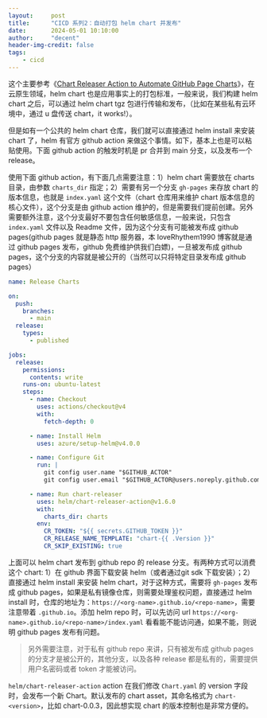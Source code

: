 ```yaml
---
layout:     post
title:      "CICD 系列2：自动打包 helm chart 并发布"
date:       2024-05-01 10:10:00
author:     "decent"
header-img-credit: false
tags:
    - cicd
---
```


这个主要参考《[Chart Releaser Action to Automate GitHub Page Charts](https://helm.sh/docs/howto/chart_releaser_action/)》，在云原生领域，helm chart 也是应用事实上的打包标准，一般来说，我们构建 helm chart 之后，可以通过 helm chart tgz 包进行传输和发布，（比如在某些私有云环境中，通过 u 盘传送 chart，it works!）。

但是如有一个公共的 helm chart 仓库，我们就可以直接通过 helm install 来安装 chart 了，helm 有官方 github action 来做这个事情。如下，基本上也是可以粘贴使用。下面 github action 的触发时机是 pr 合并到 main 分支，以及发布一个 release。

使用下面 github action，有下面几点需要注意：1）helm chart 需要放在 charts 目录，由参数 `charts_dir` 指定；2）需要有另一个分支 `gh-pages` 来存放 chart 的版本信息，也就是 `index.yaml` 这个文件（chart 仓库用来维护 chart 版本信息的核心文件），这个分支是由 github action 维护的，但是需要我们提前创建。另外需要额外注意，这个分支最好不要包含任何敏感信息，一般来说，只包含 `index.yaml` 文件以及 Readme 文件，因为这个分支有可能被发布成 github pages(github pages 就是静态 http 服务器，本 loveRhythem1990 博客就是通过 github pages 发布，github 免费维护供我们白嫖)，一旦被发布成 github pages，这个分支的内容就是被公开的（当然可以只将特定目录发布成 github pages）

```yaml
name: Release Charts

on:
  push:
    branches:
      - main
  release:
    types:
      - published

jobs:
  release:
    permissions:
      contents: write
    runs-on: ubuntu-latest
    steps:
      - name: Checkout
        uses: actions/checkout@v4
        with:
          fetch-depth: 0

      - name: Install Helm
        uses: azure/setup-helm@v4.0.0

      - name: Configure Git
        run: |
          git config user.name "$GITHUB_ACTOR"
          git config user.email "$GITHUB_ACTOR@users.noreply.github.com"

      - name: Run chart-releaser
        uses: helm/chart-releaser-action@v1.6.0
        with:
          charts_dir: charts
        env:
          CR_TOKEN: "${{ secrets.GITHUB_TOKEN }}"
          CR_RELEASE_NAME_TEMPLATE: "chart-{{ .Version }}"
          CR_SKIP_EXISTING: true
```

上面可以 helm chart 发布到 github repo 的 release 分支。有两种方式可以消费这个 chart: 1）在 github 界面下载安装 helm（或者通过git sdk 下载安装）；2）直接通过 helm install 来安装 helm chart，对于这种方式，需要将 `gh-pages` 发布成 github pages，如果是私有镜像仓库，则需要处理鉴权问题，直接通过 helm install 时，仓库的地址为：`https://<org-name>.github.io/<repo-name>`，需要注意带着 `.github.io`。添加 helm repo 时，可以先访问 url `https://<org-name>.github.io/<repo-name>/index.yaml` 看看能不能访问通，如果不能，则说明 github pages 发布有问题。



> 另外需要注意，对于私有 github repo 来讲，只有被发布成 github pages 的分支才是被公开的，其他分支，以及各种 release 都是私有的，需要提供用户名密码或者 token 才能被访问。

`helm/chart-releaser-action` action 在我们修改 `Chart.yaml` 的 version 字段时，会发布一个新 Chart。默认发布的 chart asset，其命名格式为 `chart-<version>`，比如 chart-0.0.3，因此想实现 chart 的版本控制也是非常方便的。
